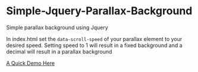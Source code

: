 # Simple-Jquery-Parallax-Background
Simple parallax background using Jquery

In index.html set the `data-scroll-speed` of your parallax element to your desired speed.
Setting speed to 1 will result in a fixed background and a decimal will result in a parallax background

[A Quick Demo Here](https://stevekanger.github.io/Simple-Jquery-Parallax-Background/)
